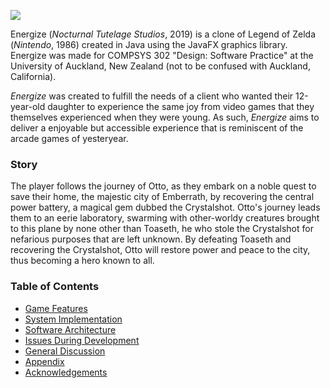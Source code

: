 ![](https://github.com/uoa-cs302/2019-Java-Group34/blob/master/EnergizeTitleScreen-NOMENU.png)

Energize (*Nocturnal Tutelage Studios*, 2019) is a clone of Legend of Zelda (*Nintendo*, 1986) created in Java using the JavaFX graphics library. Energize was made for COMPSYS 302 "Design: Software Practice" at the University of Auckland, New Zealand (not to be confused with Auckland, California).

*Energize* was created to fulfill the needs of a client who wanted their 12-year-old daughter to experience the same joy from video games that they themselves experienced when they were young. As such, *Energize* aims to deliver a enjoyable but accessible experience that is reminiscent of the arcade games of yesteryear. 

### Story
The player follows the journey of Otto, as they embark on a noble quest to save their home, the majestic city of Emberrath, by recovering the central power battery, a magical gem dubbed the Crystalshot. Otto's journey leads them to an eerie laboratory, swarming with other-worldy creatures brought to this plane by none other than Toaseth, he who stole the Crystalshot for nefarious purposes that are left unknown. By defeating Toaseth and recovering the Crystalshot, Otto will restore power and peace to the city, thus becoming a hero known to all.

### Table of Contents
* [Game Features](https://github.com/uoa-cs302/2019-Java-Group34/wiki/Game-Features)
* [System Implementation](https://github.com/uoa-cs302/2019-Java-Group34/wiki/System-Implementation)
* [Software Architecture](https://github.com/uoa-cs302/2019-Java-Group34/wiki/Software-Architecture)
* [Issues During Development](https://github.com/uoa-cs302/2019-Java-Group34/wiki/Issues-During-Development)
* [General Discussion](https://github.com/uoa-cs302/2019-Java-Group34/wiki/General-Discussion)
* [Appendix](https://github.com/uoa-cs302/2019-Java-Group34/wiki/Appendix)
* [Acknowledgements](https://github.com/uoa-cs302/2019-Java-Group34/wiki/Acknowledgements)
